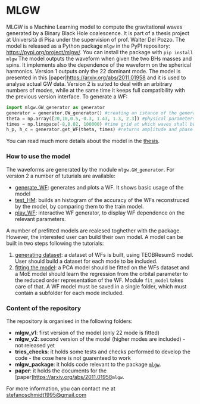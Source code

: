 # MLGW
MLGW is a Machine Learning model to compute the gravitational waves generated by a Binary Black Hole coalescence. It is part of a thesis project at Università di Pisa under the supervision of prof. Walter Del Pozzo.
The model is released as a Python package ``mlgw`` in the PyPI repository: <https://pypi.org/project/mlgw/>.
You can install the package with
``pip install mlgw``
The model outputs the waveform when given the two BHs masses and spins. It implements also the dependence of the waveform on the spherical harmonics.
Version 1 outputs only the 22 dominant mode. The model is presented in this [paper]<https://arxiv.org/abs/2011.01958> and it is used to analyse actual GW data.
Version 2 is suited to deal with an arbitrary numbers of modes, while at the same time it keeps full compatibility with the previous version interface.
To generate a WF:
```Python
import mlgw.GW_generator as generator
generator = generator.GW_generator() #creating an istance of the generator
theta = np.array([20,10,0.5,-0.3, 1.43, 1.3, 2.3]) #physical parameters [m1,m2,s1,s2, d_L, iota, phi]
times = np.linspace(-8,0.02, 100000) #time grid at which waves shall be evaluated
h_p, h_c = generator.get_WF(theta, times) #returns amplitude and phase of the wave
```
You can read much more details about the model in the [thesis](https://raw.githubusercontent.com/stefanoschmidt1995/MLGW/master/MLGW_package/docs/thesis.pdf "Thesis").

### How to use the model
The waveforms are generated by the module ``mlgw.GW_generator``. 
For version 2 a number of tuturials are available:
- [generate_WF](https://raw.githubusercontent.com/stefanoschmidt1995/MLGW/master/mlgw_v2/generate_WF.py): generates and plots a WF. It shows basic usage of the model
- [test_HM](https://raw.githubusercontent.com/stefanoschmidt1995/MLGW/master/mlgw_v2/test_HM.py): builds an histogram of the accuracy of the WFs reconstruced by the model, by comparing them to the train model.
- [play_WF](https://raw.githubusercontent.com/stefanoschmidt1995/MLGW/master/mlgw_v2/play_WF.py): interactive WF generator, to display WF dependence on the relevant parameters.

A number of prefitted models are realesed toghether with the package. However, the interested user can build their own model. A model can be built in two steps following the tutorials:
1. [generating dataset](https://raw.githubusercontent.com/stefanoschmidt1995/MLGW/master/mlgw_v2/generate_dataset.py): a dataset of WFs is built, using TEOBResumS model. User should build a dataset for each mode to be included.
2. [fitting the model](https://raw.githubusercontent.com/stefanoschmidt1995/MLGW/master/mlgw_v2/do_the_fit.py): a PCA model should be fitted on the WFs dataset and a MoE model should learn the regression from the orbital parameter to the reduced order representation of the WF. Module ``fit_model`` takes care of that. A WF model must be saved in a single folder, which must contain a subfolder for each mode included.

### Content of the repository
The repository is organised in the following folders:
- **mlgw_v1**: first version of the model (only 22 mode is fitted)
- **mlgw_v2**: second version of the model (higher modes are included) - not released yet
- **tries_checks**: it holds some tests and checks performed to develop the code - the cose here is not guarenteed to work
- **mlgw_package**: it holds code relevant to the package [``mlgw``](https://pypi.org/project/mlgw/ "mlgw package at PyPI").
- **paper**: it holds the documents for the [paper]<https://arxiv.org/abs/2011.01958>``mlgw``.

For more information, you can contact me at [stefanoschmidt1995@gmail.com](mailto:stefanoschmidt1995@gmail.com)

